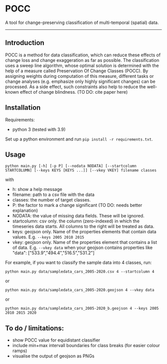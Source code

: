 # POCC

A tool for change-preserving classification of multi-temporal (spatial) data.

---

## Introduction

POCC is a method for data classification, which can reduce these effects of change loss and change exaggeration as far as possible. The classification uses a sweep line algorithm, whose optimal solution is determined with the help of a measure called Preservation Of Change Classes 
(POCC). By assigning weights during computation of this measure, different tasks or 
change analyses (e.g. emphasize only highly significant changes) can be processed. 
As a side effect, such constraints also help to reduce the well-known effect of change 
blindness. (TO DO: cite paper here)

## Installation

Requirements:
* python 3 (tested with 3.9)
  
Set up a python environment and run `pip install -r requirements.txt`.

## Usage

`python main.py [-h] [-p P] [--nodata NODATA] [--startcolumn STARTCOLUMN] [--keys KEYS [KEYS ...]] [--vkey VKEY] filename classes`

with
* h: show a help message
* filename: path to a csv file with the data
* classes: the number of target classes.
* P: the factor to mark a change significant (TO DO: needs better explanation)
* NODATA: the value of missing data fields. These will be ignored.
* startcolumn: csv only. the column (zero-indexed) in which the timeseries data starts. All columns to the right will be treated as data.
* keys: geojson only. Name of the properties elements that contain data values. E.g. `--keys 2005 2010 2015`
* vkey: geojson only. Name of the properties element that contains a list of data. E.g. `--vkey data` when your geojson contains properties like "data": ["533.9","494.4","516.5","531.2"]

For example, if you want to classify the sample data into 4 classes, run:

`python main.py data/sampledata_cars_2005-2020.csv 4 --startcolumn 4` 

or

`python main.py data/sampledata_cars_2005-2020.geojson 4 --vkey data` 

or

`python main.py data/sampledata_cars_2005-2020_b.geojson 4 --keys 2005 2010 2015 2020` 

## To do / limitations:

* show POCC value for equidistant classifier
* include min+max intervall boundaries for class breaks (for easier colour ramps)
* visualise the output of geojson as PNGs